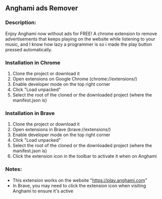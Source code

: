 ## Anghami ads Remover

### Description:
Enjoy Anghami now without ads for FREE!
A chrome extension to remove advertisements that keeps playing on the website while listening to your music, and I know how lazy a programmer is so i made the play button pressed automatically.

### Installation in Chrome
 1. Clone the project or download it
 2. Open extensions on Google Chrome (chrome://extensions/)
 3. Enable developer mode on the top right corner
 4. Click "Load unpacked"
 5. Select the root of the cloned or the downloaded project (where the manifest.json is)

### Installation in Brave
 1. Clone the project or download it
 2. Open extensions in Brave (brave://extensions/)
 3. Enable developer mode on the top right corner
 4. Click "Load unpacked"
 5. Select the root of the cloned or the downloaded project (where the manifest.json is)
 6. Click the extension icon in the toolbar to activate it when on Anghami

### Notes:
- This extension works on the website "https://play.anghami.com"
- In Brave, you may need to click the extension icon when visiting Anghami to ensure it's active

